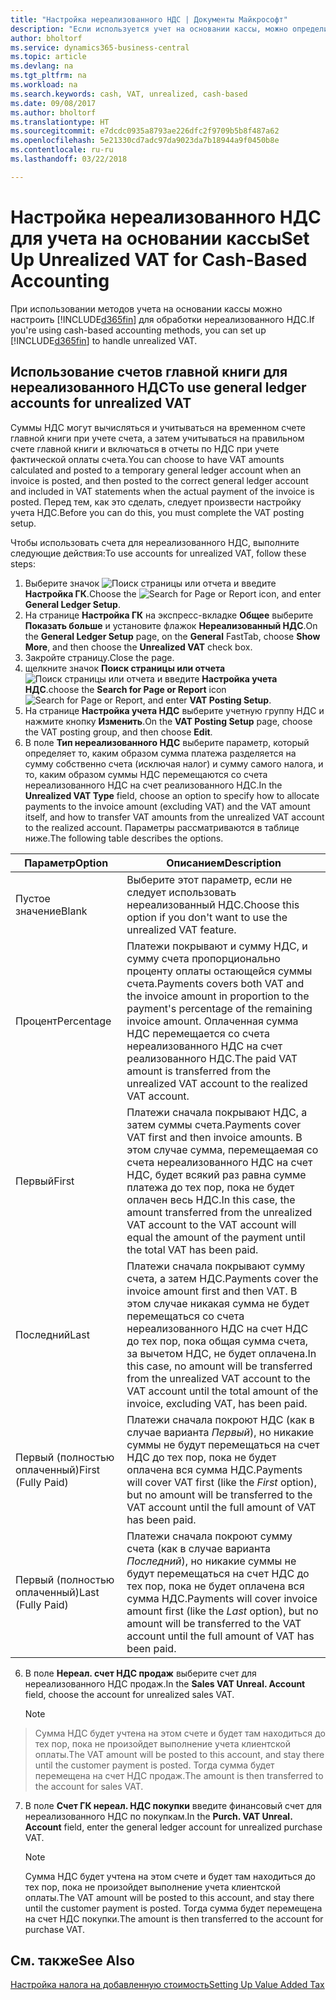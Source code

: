 ```yaml
---
title: "Настройка нереализованного НДС | Документы Майкрософт"
description: "Если используется учет на основании кассы, можно определить способ обработки нереализованного НДС для продаж и покупок."
author: bholtorf
ms.service: dynamics365-business-central
ms.topic: article
ms.devlang: na
ms.tgt_pltfrm: na
ms.workload: na
ms.search.keywords: cash, VAT, unrealized, cash-based
ms.date: 09/08/2017
ms.author: bholtorf
ms.translationtype: HT
ms.sourcegitcommit: e7dcdc0935a8793ae226dfc2f9709b5b8f487a62
ms.openlocfilehash: 5e21330cd7adc97da9023da7b18944a9f0450b8e
ms.contentlocale: ru-ru
ms.lasthandoff: 03/22/2018

---
```


# <a name="set-up-unrealized-vat-for-cash-based-accounting"></a><span data-ttu-id="a1078-103">Настройка нереализованного НДС для учета на основании кассы</span><span class="sxs-lookup"><span data-stu-id="a1078-103">Set Up Unrealized VAT for Cash-Based Accounting</span></span>
<span data-ttu-id="a1078-104">При использовании методов учета на основании кассы можно настроить [!INCLUDE[d365fin](includes/d365fin_md.md)] для обработки нереализованного НДС.</span><span class="sxs-lookup"><span data-stu-id="a1078-104">If you're using cash-based accounting methods, you can set up [!INCLUDE[d365fin](includes/d365fin_md.md)] to handle unrealized VAT.</span></span>

## <a name="to-use-general-ledger-accounts-for-unrealized-vat"></a><span data-ttu-id="a1078-105">Использование счетов главной книги для нереализованного НДС</span><span class="sxs-lookup"><span data-stu-id="a1078-105">To use general ledger accounts for unrealized VAT</span></span>
<span data-ttu-id="a1078-106">Суммы НДС могут вычисляться и учитываться на временном счете главной книги при учете счета, а затем учитываться на правильном счете главной книги и включаться в отчеты по НДС при учете фактической оплаты счета.</span><span class="sxs-lookup"><span data-stu-id="a1078-106">You can choose to have VAT amounts calculated and posted to a temporary general ledger account when an invoice is posted, and then posted to the correct general ledger account and included in VAT statements when the actual payment of the invoice is posted.</span></span> <span data-ttu-id="a1078-107">Перед тем, как это сделать, следует произвести настройку учета НДС.</span><span class="sxs-lookup"><span data-stu-id="a1078-107">Before you can do this, you must complete the VAT posting setup.</span></span>

<span data-ttu-id="a1078-108">Чтобы использовать счета для нереализованного НДС, выполните следующие действия:</span><span class="sxs-lookup"><span data-stu-id="a1078-108">To use accounts for unrealized VAT, follow these steps:</span></span>
1. <span data-ttu-id="a1078-109">Выберите значок ![Поиск страницы или отчета](media/ui-search/search_small.png "Значок поиска страницы или отчета") и введите **Настройка ГК**.</span><span class="sxs-lookup"><span data-stu-id="a1078-109">Choose the ![Search for Page or Report](media/ui-search/search_small.png "Search for Page or Report icon") icon, and enter **General Ledger Setup**.</span></span>
2. <span data-ttu-id="a1078-110">На странице **Настройка ГК** на экспресс-вкладке **Общее** выберите **Показать больше** и установите флажок **Нереализованный НДС**.</span><span class="sxs-lookup"><span data-stu-id="a1078-110">On the **General Ledger Setup** page, on the **General** FastTab, choose **Show More**, and then choose the **Unrealized VAT** check box.</span></span>
3. <span data-ttu-id="a1078-111">Закройте страницу.</span><span class="sxs-lookup"><span data-stu-id="a1078-111">Close the page.</span></span>
4. <span data-ttu-id="a1078-112">щелкните значок **Поиск страницы или отчета** ![Поиск страницы или отчета](media/ui-search/search_small.png "Значок поиска страницы или отчета") и введите **Настройка учета НДС**.</span><span class="sxs-lookup"><span data-stu-id="a1078-112">choose the **Search for Page or Report** icon ![Search for Page or Report](media/ui-search/search_small.png "Search for Page or Report icon"), and enter **VAT Posting Setup**.</span></span>
5. <span data-ttu-id="a1078-113">На странице **Настройка учета НДС** выберите учетную группу НДС и нажмите кнопку **Изменить**.</span><span class="sxs-lookup"><span data-stu-id="a1078-113">On the **VAT Posting Setup** page, choose the VAT posting group, and then choose **Edit**.</span></span>
6. <span data-ttu-id="a1078-114">В поле **Тип нереализованного НДС** выберите параметр, который определяет то, каким образом сумма платежа разделяется на сумму собственно счета (исключая налог) и сумму самого налога, и то, каким образом суммы НДС перемещаются со счета нереализованного НДС на счет реализованного НДС.</span><span class="sxs-lookup"><span data-stu-id="a1078-114">In the **Unrealized VAT Type** field, choose an option to specify how to allocate payments to the invoice amount (excluding VAT) and the VAT amount itself, and how to transfer VAT amounts from the unrealized VAT account to the realized account.</span></span> <span data-ttu-id="a1078-115">Параметры рассматриваются в таблице ниже.</span><span class="sxs-lookup"><span data-stu-id="a1078-115">The following table describes the options.</span></span>

| <span data-ttu-id="a1078-116">Параметр</span><span class="sxs-lookup"><span data-stu-id="a1078-116">Option</span></span> | <span data-ttu-id="a1078-117">Описанием</span><span class="sxs-lookup"><span data-stu-id="a1078-117">Description</span></span> |
| --- | --- |
| <span data-ttu-id="a1078-118">Пустое значение</span><span class="sxs-lookup"><span data-stu-id="a1078-118">Blank</span></span> | <span data-ttu-id="a1078-119">Выберите этот параметр, если не следует использовать нереализованный НДС.</span><span class="sxs-lookup"><span data-stu-id="a1078-119">Choose this option if you don't want to use the unrealized VAT feature.</span></span> |
| <span data-ttu-id="a1078-120">Процент</span><span class="sxs-lookup"><span data-stu-id="a1078-120">Percentage</span></span> | <span data-ttu-id="a1078-121">Платежи покрывают и сумму НДС, и сумму счета пропорционально проценту оплаты остающейся суммы счета.</span><span class="sxs-lookup"><span data-stu-id="a1078-121">Payments covers both VAT and the invoice amount in proportion to the payment's percentage of the remaining invoice amount.</span></span> <span data-ttu-id="a1078-122">Оплаченная сумма НДС перемещается со счета нереализованного НДС на счет реализованного НДС.</span><span class="sxs-lookup"><span data-stu-id="a1078-122">The paid VAT amount is transferred from the unrealized VAT account to the realized VAT account.</span></span> |
| <span data-ttu-id="a1078-123">Первый</span><span class="sxs-lookup"><span data-stu-id="a1078-123">First</span></span> | <span data-ttu-id="a1078-124">Платежи сначала покрывают НДС, а затем суммы счета.</span><span class="sxs-lookup"><span data-stu-id="a1078-124">Payments cover VAT first and then invoice amounts.</span></span> <span data-ttu-id="a1078-125">В этом случае сумма, перемещаемая со счета нереализованного НДС на счет НДС, будет всякий раз равна сумме платежа до тех пор, пока не будет оплачен весь НДС.</span><span class="sxs-lookup"><span data-stu-id="a1078-125">In this case, the amount transferred from the unrealized VAT account to the VAT account will equal the amount of the payment until the total VAT has been paid.</span></span> |
| <span data-ttu-id="a1078-126">Последний</span><span class="sxs-lookup"><span data-stu-id="a1078-126">Last</span></span> | <span data-ttu-id="a1078-127">Платежи сначала покрывают сумму счета, а затем НДС.</span><span class="sxs-lookup"><span data-stu-id="a1078-127">Payments cover the invoice amount first and then VAT.</span></span> <span data-ttu-id="a1078-128">В этом случае никакая сумма не будет перемещаться со счета нереализованного НДС на счет НДС до тех пор, пока общая сумма счета, за вычетом НДС, не будет оплачена.</span><span class="sxs-lookup"><span data-stu-id="a1078-128">In this case, no amount will be transferred from the unrealized VAT account to the VAT account until the total amount of the invoice, excluding VAT, has been paid.</span></span> |
| <span data-ttu-id="a1078-129">Первый (полностью оплаченный)</span><span class="sxs-lookup"><span data-stu-id="a1078-129">First (Fully Paid)</span></span> | <span data-ttu-id="a1078-130">Платежи сначала покроют НДС (как в случае варианта _Первый_), но никакие суммы не будут перемещаться на счет НДС до тех пор, пока не будет оплачена вся сумма НДС.</span><span class="sxs-lookup"><span data-stu-id="a1078-130">Payments will cover VAT first (like the _First_ option), but no amount will be transferred to the VAT account until the full amount of VAT has been paid.</span></span> |
| <span data-ttu-id="a1078-131">Первый (полностью оплаченный)</span><span class="sxs-lookup"><span data-stu-id="a1078-131">Last (Fully Paid)</span></span> | <span data-ttu-id="a1078-132">Платежи сначала покроют сумму счета (как в случае варианта _Последний_), но никакие суммы не будут перемещаться на счет НДС до тех пор, пока не будет оплачена вся сумма НДС.</span><span class="sxs-lookup"><span data-stu-id="a1078-132">Payments will cover invoice amount first (like the _Last_ option), but no amount will be transferred to the VAT account until the full amount of VAT has been paid.</span></span> |

6. <span data-ttu-id="a1078-133">В поле **Нереал. счет НДС продаж** выберите счет для нереализованного НДС продаж.</span><span class="sxs-lookup"><span data-stu-id="a1078-133">In the **Sales VAT Unreal. Account** field, choose the account for unrealized sales VAT.</span></span>

    > [!NOTE]  
>   <span data-ttu-id="a1078-134">Сумма НДС будет учтена на этом счете и будет там находиться до тех пор, пока не произойдет выполнение учета клиентской оплаты.</span><span class="sxs-lookup"><span data-stu-id="a1078-134">The VAT amount will be posted to this account, and stay there until the customer payment is posted.</span></span> <span data-ttu-id="a1078-135">Тогда сумма будет перемещена на счет НДС продаж.</span><span class="sxs-lookup"><span data-stu-id="a1078-135">The amount is then transferred to the account for sales VAT.</span></span>
7. <span data-ttu-id="a1078-136">В поле **Счет ГК нереал. НДС покупки** введите финансовый счет для нереализованного НДС по покупкам.</span><span class="sxs-lookup"><span data-stu-id="a1078-136">In the **Purch. VAT Unreal. Account** field, enter the general ledger account for unrealized purchase VAT.</span></span>

    > [!NOTE]  
    >   <span data-ttu-id="a1078-137">Сумма НДС будет учтена на этом счете и будет там находиться до тех пор, пока не произойдет выполнение учета клиентской оплаты.</span><span class="sxs-lookup"><span data-stu-id="a1078-137">The VAT amount will be posted to this account, and stay there until the customer payment is posted.</span></span> <span data-ttu-id="a1078-138">Тогда сумма будет перемещена на счет НДС покупки.</span><span class="sxs-lookup"><span data-stu-id="a1078-138">The amount is then transferred to the account for purchase VAT.</span></span>

## <a name="see-also"></a><span data-ttu-id="a1078-139">См. также</span><span class="sxs-lookup"><span data-stu-id="a1078-139">See Also</span></span>
[<span data-ttu-id="a1078-140">Настройка налога на добавленную стоимость</span><span class="sxs-lookup"><span data-stu-id="a1078-140">Setting Up Value Added Tax</span></span>](finance-setup-vat.md)


